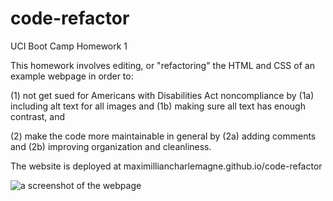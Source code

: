 # code-refactor
UCI Boot Camp Homework 1

This homework involves editing, or "refactoring" the HTML and CSS of an example webpage in order to:
  
  (1) not get sued for Americans with Disabilities Act noncompliance by
      (1a) including alt text for all images and 
      (1b) making sure all text has enough contrast, and
      
  (2) make the code more maintainable in general by
      (2a) adding comments and 
      (2b) improving organization and cleanliness.


The website is deployed at maximilliancharlemagne.github.io/code-refactor

![a screenshot of the webpage](./assets/images/web-screncap.PNG)